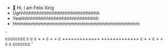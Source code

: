 - 👋 Hi, I am Felix Xing
- Ughhhhhhhhhhhhhhhhhhhhhhhhhhhhhhh
- Yeahhhhhhhhhhhhhhhhhhhhhhhhhhhhhh
- Hmmmmmmmmmmmmmmmmmmmmmmmmmmmmmmmm

'     
       cccccccc
      c
     c
    c                   +               +
   c                    +               +
   c              +++++++++++++   +++++++++++++
   c                    +               +
    c                   +               +
     c
      c
       ccccccc
'
